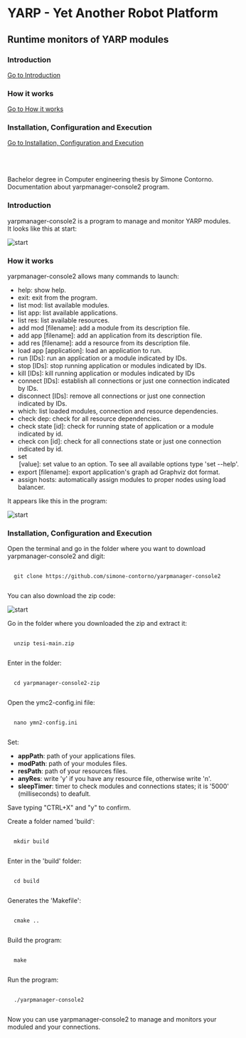 <h1>YARP - Yet Another Robot Platform</h1>
<h2>Runtime monitors of YARP modules</h2>

### Introduction
[Go to Introduction](#intro)

### How it works
[Go to How it works](#how)

### Installation, Configuration and Execution
[Go to Installation, Configuration and Execution](#installation)

<p>
 <br><br><br>
 Bachelor degree in Computer engineering thesis by Simone Contorno.<br>
 Documentation about yarpmanager-console2 program.
</p>

<a name="intro"></a>
<h3>Introduction</h3>
<p>yarpmanager-console2 is a program to manage and monitor YARP modules.<br>
It looks like this at start:</p>

![start](https://github.com/simone-contorno/yarpmanager-console2/blob/main/images/schermata_iniziale.png)

<a name="how"></a>
<h3>How it works</h3>
<p>yarpmanager-console2 allows many commands to launch:
 <ul>
  <li>help:                   show help.</li>
  <li>exit:                   exit from the program.</li>
  <li>list mod:               list available modules.</li>
  <li>list app:               list available applications.</li>
  <li>list res:               list available resources.</li>
  <li>add mod [filename]:     add a module from its description file.</li>
  <li>add app [filename]:     add an application from its description file.</li>
  <li>add res [filename]:     add a resource from its description file.</li>
  <li>load app [application]: load an application to run.</li>
  <li>run [IDs]:              run an application or a module indicated by IDs.</li>
  <li>stop [IDs]:             stop running application or modules indicated by IDs.</li>
  <li>kill [IDs]:             kill running application or modules indicated by IDs</li>
  <li>connect [IDs]:          establish all connections or just one connection indicated by IDs.</li>
  <li>disconnect [IDs]:       remove all connections or just one connection indicated by IDs.</li>
  <li>which:                  list loaded modules, connection and resource dependencies.</li>
  <li>check dep:              check for all resource dependencies.</li>
  <li>check state [id]:       check for running state of application or a module indicated by id.</li>
  <li>check con [id]:         check for all connections state or just one connection indicated by id.</li>
  <li>set <option> [value]:   set value to an option. To see all available options type 'set --help'.</li>
  <li>export [filename]:      export application's graph ad Graphviz dot format.</li>
  <li>assign hosts:           automatically assign modules to proper nodes using load balancer.</li>
  </ul>
</p>
  
<p>It appears like this in the program: </p>

![start](https://github.com/simone-contorno/yarpmanager-console2/blob/main/images/help.png)

<a name="installation"></a>
<h3>Installation, Configuration and Execution</h3>
<p>Open the terminal and go in the folder where you want to download yarpmanager-console2 and digit:</p>

<pre>
 <code>
  git clone https://github.com/simone-contorno/yarpmanager-console2 
 </code>
</pre>

<p>You can also download the zip code:</p>

![start](https://github.com/simone-contorno/yarpmanager-console2/blob/main/images/download.png)

<p>Go in the folder where you downloaded the zip and extract it:</p>

<pre>
 <code>
  unzip tesi-main.zip 
 </code>
</pre>

<p>Enter in the folder:</p>

<pre>
 <code>
  cd yarpmanager-console2-zip 
 </code>
</pre>

<p>Open the ymc2-config.ini file:</p>

<pre>
 <code>
  nano ymn2-config.ini
 </code>
</pre>

<p>Set:
 
<ul>
  <li><b>appPath</b>: path of your applications files.</li>
  <li><b>modPath</b>: path of your modules files.</li>
  <li><b>resPath</b>: path of your resources files.</li>
  <li><b>anyRes</b>: write 'y' if you have any resource file, otherwise write 'n'.</li>
  <li><b>sleepTimer</b>: timer to check modules and connections states; it is '5000' (milliseconds) to deafult.</li>
 </ul>
 
Save typing "CTRL+X" and "y" to confirm.
</p>

<p>Create a folder named 'build':</p>

<pre>
 <code>
  mkdir build
 </code>
</pre>

<p>Enter in the 'build' folder:</p>

<pre>
 <code>
  cd build
 </code>
</pre>

<p>Generates the 'Makefile':</p>

<pre>
 <code>
  cmake ..
 </code>
</pre>

<p>Build the program:</p>

<pre>
 <code>
  make
 </code>
</pre>

<p>Run the program:</p>

<pre>
 <code>
  ./yarpmanager-console2
 </code>
</pre>

<p>Now you can use yarpmanager-console2 to manage and monitors your moduled and your connections.</p>
